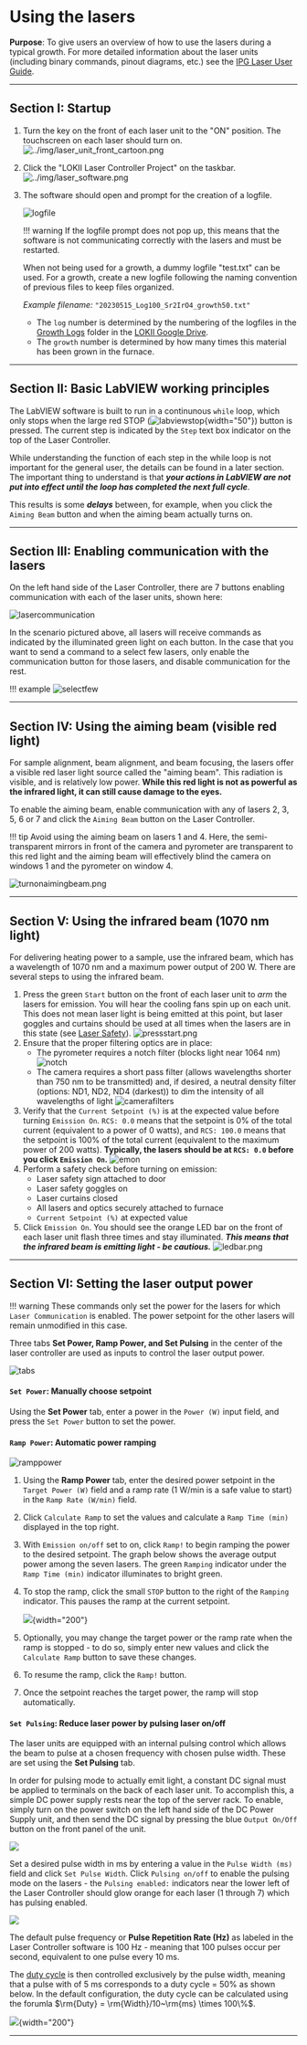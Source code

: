 # Using the lasers

**Purpose**: To give users an overview of how to use the lasers during a typical growth. For more detailed information about the laser units (including binary commands, pinout diagrams, etc.) see the [IPG Laser User Guide](https://drive.google.com/drive/folders/1485noFCRa_4wWjhWcXW_ydtBLUo0RgD-?usp=drive_link).

---

## Section I: Startup

1. Turn the key on the front of each laser unit to the "ON" position. The touchscreen on each laser should turn on.
	![../img/laser_unit_front_cartoon.png](../img/laser_unit_front_cartoon.png)
2. Click the "LOKII Laser Controller Project" on the taskbar.
   ![../img/laser_software.png](../img/laser_software.png)
1. The software should open and prompt for the creation of a logfile. 

	![logfile](../img/logfile_prompt.png)

	!!! warning
    	If the logfile prompt does not pop up, this means that the software is not communicating correctly with the lasers and must be restarted.

	When not being used for a growth, a dummy logfile "test.txt" can be used. For a growth, create a new logfile following the naming convention of previous files to keep files organized.
	
	*Example filename:* `"20230515_Log100_Sr2IrO4_growth50.txt"`
    
    - The `log` number is determined by the numbering of the logfiles in the [Growth Logs](https://drive.google.com/drive/folders/1A3_43n8ItInI4Z7pf4uCt52mfkHWRzl-?usp=drive_link) folder in the [LOKII Google Drive](https://drive.google.com/drive/folders/1-5bD7GNJCqUvJMFQOrpgeaQlDUMaeCdf?usp=drive_link).
    - The `growth` number is determined by how many times this material has been grown in the furnace.

---

## Section II: Basic LabVIEW working principles

The LabVIEW software is built to run in a continunous `while` loop, which only stops when the large red STOP (![labviewstop](../img/labviewstop.png){width="50"}) button is pressed. The current step is indicated by the `Step` text box indicator on the top of the Laser Controller.

While understanding the function of each step in the while loop is not important for the general user, the details can be found in a later section. The important thing to understand is that ***your actions in LabVIEW are not put into effect until the loop has completed the next full cycle***. 

This results is some ***delays*** between, for example, when you click the `Aiming Beam` button and when the aiming beam actually turns on.

---

## Section III: Enabling communication with the lasers

On the left hand side of the Laser Controller, there are 7 buttons enabling communication with each of the laser units, shown here:

![lasercommunication](../img/lasercommunication.png)

In the scenario pictured above, all lasers will receive commands as indicated by the illuminated green light on each button. In the case that you want to send a command to a select few lasers, only enable the communication button for those lasers, and disable communication for the rest.

!!! example
	![selectfew](../img/selectfew.png)

---

## Section IV: Using the aiming beam (visible red light)

For sample alignment, beam alignment, and beam focusing, the lasers offer a visible red laser light source called the "aiming beam". This radiation is visible, and is relatively low power. **While this red light is not as powerful as the infrared light, it can still cause damage to the eyes.**

To enable the aiming beam, enable communication with any of lasers 2, 3, 5, 6 or 7 and click the `Aiming Beam` button on the Laser Controller.

!!! tip
	Avoid using the aiming beam on lasers 1 and 4. Here, the semi-transparent mirrors in front of the camera and pyrometer are transparent to this red light and the aiming beam will effectively blind the camera on windows 1 and the pyrometer on window 4.

![turnonaimingbeam.png](../img/turnonaimingbeam.png)

---

## Section V: Using the infrared beam (1070 nm light)

For delivering heating power to a sample, use the infrared beam, which has a wavelength of 1070 nm and a maximum power output of 200 W. There are several steps to using the infrared beam.

1. Press the green `Start` button on the front of each laser unit to *arm* the lasers for emission. You will hear the cooling fans spin up on each unit. This does not mean laser light is being emitted at this point, but laser goggles and curtains should be used at all times when the lasers are in this state (see [Laser Safety](#1-laser-safety)).
	![pressstart.png](../img/pressstart.png)
1. Ensure that the proper filtering optics are in place:
	- The pyrometer requires a notch filter (blocks light near 1064 nm) 
	![notch](../img/notch.png)
	- The camera requires a short pass filter (allows wavelengths shorter than 750 nm to be transmitted) and, if desired, a neutral density filter (options: ND1, ND2, ND4 (darkest)) to dim the intensity of all wavelengths of light
	![camerafilters](../img/camerafilters.png)
1. Verify that the `Current Setpoint (%)` is at the expected value before turning `Emission On`. `RCS: 0.0` means that the setpoint is 0% of the total current (equivalent to a power of 0 watts), and `RCS: 100.0` means that the setpoint is 100% of the total current (equivalent to the maximum power of 200 watts). **Typically, the lasers should be at `RCS: 0.0` before you click `Emission On`.**
	![emon](../img/emon.png)
1. Perform a safety check before turning on emission:
	- Laser safety sign attached to door
    - Laser safety goggles on
    - Laser curtains closed
    - All lasers and optics securely attached to furnace
    - `Current Setpoint (%)` at expected value
1. Click `Emission On`. You should see the orange LED bar on the front of each laser unit flash three times and stay illuminated. ***This means that the infrared beam is emitting light - be cautious.***
   ![ledbar.png](../img/ledbar.png)

	

---

## Section VI: Setting the laser output power

!!! warning
	These commands only set the power for the lasers for which `Laser Communication` is enabled. The power setpoint for the other lasers will remain unmodified in this case.

Three tabs **Set Power, Ramp Power, and Set Pulsing** in the center of the laser controller are used as inputs to control the laser output power.

![tabs](../img/tabs.png)

#### `Set Power`: Manually choose setpoint

Using the **Set Power** tab, enter a power in the `Power (W)` input field, and press the `Set Power` button to set the power.

#### `Ramp Power`: Automatic power ramping

![ramppower](../img/ramppower.png)

1. Using the **Ramp Power** tab, enter the desired power setpoint in the `Target Power (W)` field and a ramp rate (1 W/min is a safe value to start) in the `Ramp Rate (W/min)` field.

1. Click `Calculate Ramp` to set the values and calculate a `Ramp Time (min)` displayed in the top right.

1. With `Emission on/off` set to on, click `Ramp!` to begin ramping the power to the desired setpoint. The graph below shows the average output power among the seven lasers. The green `Ramping` indicator under the `Ramp Time (min)` indicator illuminates to bright green.

1. To stop the ramp, click the small `STOP` button to the right of the `Ramping` indicator. This pauses the ramp at the current setpoint.

	![](../img/rampstop.png){width="200"}

1. Optionally, you may change the target power or the ramp rate when the ramp is stopped - to do so, simply enter new values and click the `Calculate Ramp` button to save these changes.

1. To resume the ramp, click the `Ramp!` button.

1. Once the setpoint reaches the target power, the ramp will stop automatically.

#### `Set Pulsing`: Reduce laser power by pulsing laser on/off

The laser units are equipped with an internal pulsing control which allows the beam to pulse at a chosen frequency with chosen pulse width. These are set using the **Set Pulsing** tab. 

In order for pulsing mode to actually emit light, a constant DC signal must be applied to terminals on the back of each laser unit. To accomplish this, a simple DC power supply rests near the top of the server rack. To enable, simply turn on the power switch on the left hand side of the DC Power Supply unit, and then send the DC signal by pressing the blue `Output On/Off` button on the front panel of the unit.

![](../img/powersupply.png)

Set a desired pulse width in ms by entering a value in the `Pulse Width (ms)` field and click `Set Pulse Width`. Click `Pulsing on/off` to enable the pulsing mode on the lasers - the `Pulsing enabled:` indicators near the lower left of the Laser Controller should glow orange for each laser (1 through 7) which has pulsing enabled.

![](../img/pulsingcontrol.png)

The default pulse frequency or **Pulse Repetition Rate (Hz)** as labeled in the Laser Controller software is 100 Hz - meaning that 100 pulses occur per second, equivalent to one pulse every 10 ms.

The [duty cycle](https://en.wikipedia.org/wiki/Duty_cycle) is then controlled exclusively by the pulse width, meaning that a pulse with of 5 ms corresponds to a duty cycle = 50% as shown below. In the default configuration, the duty cycle can be calculated using the forumla $\rm{Duty} = \rm{Width}/10~\rm{ms} \times 100\%$.

![](../img/dutycycle.png){width="200"}

---